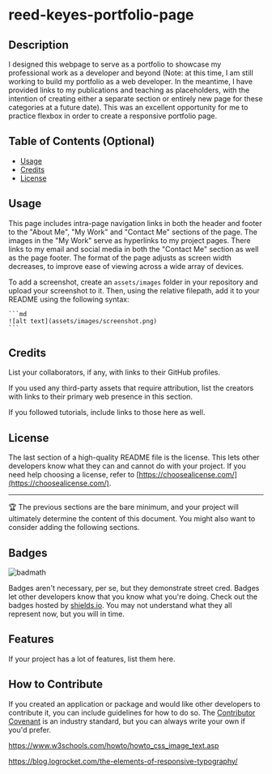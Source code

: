 # reed-keyes-portfolio-page

## Description

I designed this webpage to serve as a portfolio to showcase my professional work as a developer and beyond (Note: at this time, I am still working to build my portfolio as a web developer. In the meantime, I have provided links to my publications and teaching as placeholders, with the intention of creating either a separate section or entirely new page for these categories at a future date). This was an excellent opportunity for me to practice flexbox in order to create a responsive portfolio page.

## Table of Contents (Optional)

- [Usage](#usage)
- [Credits](#credits)
- [License](#license)

## Usage

This page includes intra-page navigation links in both the header and footer to the "About Me", "My Work" and "Contact Me" sections of the page. The images in the "My Work" serve as hyperlinks to my project pages. There links to my email and social media in both the "Contact Me" section as well as the page footer. The format of the page adjusts as screen width decreases, to improve ease of viewing across a wide array of devices.

To add a screenshot, create an `assets/images` folder in your repository and upload your screenshot to it. Then, using the relative filepath, add it to your README using the following syntax:

    ```md
    ![alt text](assets/images/screenshot.png)
    ```

## Credits

List your collaborators, if any, with links to their GitHub profiles.

If you used any third-party assets that require attribution, list the creators with links to their primary web presence in this section.

If you followed tutorials, include links to those here as well.

## License

The last section of a high-quality README file is the license. This lets other developers know what they can and cannot do with your project. If you need help choosing a license, refer to [https://choosealicense.com/](https://choosealicense.com/).

---

🏆 The previous sections are the bare minimum, and your project will ultimately determine the content of this document. You might also want to consider adding the following sections.

## Badges

![badmath](https://img.shields.io/github/languages/top/lernantino/badmath)

Badges aren't necessary, per se, but they demonstrate street cred. Badges let other developers know that you know what you're doing. Check out the badges hosted by [shields.io](https://shields.io/). You may not understand what they all represent now, but you will in time.

## Features

If your project has a lot of features, list them here.

## How to Contribute

If you created an application or package and would like other developers to contribute it, you can include guidelines for how to do so. The [Contributor Covenant](https://www.contributor-covenant.org/) is an industry standard, but you can always write your own if you'd prefer.


<!-- overlay text on image -->
https://www.w3schools.com/howto/howto_css_image_text.asp

<!-- responsive text -->
https://blog.logrocket.com/the-elements-of-responsive-typography/
